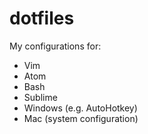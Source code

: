 dotfiles
========
My configurations for:

* Vim
* Atom
* Bash
* Sublime
* Windows (e.g. AutoHotkey)
* Mac (system configuration)